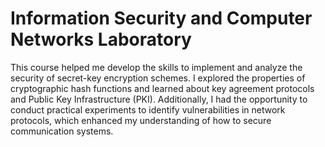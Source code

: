 # Information Security and Computer Networks Laboratory 
This course helped me develop the skills to implement and analyze the security of secret-key encryption schemes. I explored the properties of cryptographic hash functions and learned about key agreement protocols and Public Key Infrastructure (PKI). Additionally, I had the opportunity to conduct practical experiments to identify vulnerabilities in network protocols, which enhanced my understanding of how to secure communication systems.
